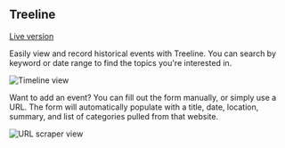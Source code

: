## Treeline

[Live version](http://tree-line.herokuapp.com/)

Easily view and record historical events with Treeline. You can search by keyword or date range to find the topics you're interested in.

![Timeline view](https://cloud.githubusercontent.com/assets/6989771/5849506/2c1d4526-a19b-11e4-83b1-e58dd197ece4.png)

Want to add an event? You can fill out the form manually, or simply use a URL. The form will automatically populate with a title, date, location, summary, and list of categories pulled from that website.

![URL scraper view](https://cloud.githubusercontent.com/assets/6989771/5849517/41496858-a19b-11e4-96ef-29abf9658b67.png)